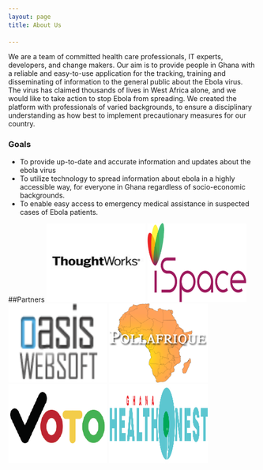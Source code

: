 ```yaml
---
layout: page
title: About Us

---
```

We are a team of committed health care professionals, IT experts, developers, and change makers. Our aim is to provide people in Ghana with a reliable and easy-to-use application for the tracking, training and disseminating of information to the general public about the Ebola virus. The virus has claimed thousands of lives in West Africa alone, and we would like to take action to stop Ebola from spreading. We created the platform with professionals of varied backgrounds, to ensure a disciplinary understanding as how best to implement precautionary measures for our country.
### Goals
+ To provide up-to-date and accurate information and updates about the ebola virus
+ To utilize technology to spread information about ebola in a highly accessible way, for everyone in Ghana regardless of socio-economic backgrounds.
+ To enable easy access to emergency medical assistance in suspected cases of Ebola patients.

##Partners
<a href="http://www.thoughtworks.com/" rel="Thoughtworks" target="_blank"><img src="/images/1.jpg" alt="img text" width="200" height="160"/></a>
<a href="http://ispacegh.com//" rel="iSpace" target="_blank"><img src="/images/2.png" alt="img text" width="200" height="160"/></a>
<a href="http://oasiswebsoft.com/" rel="Oasis Websoft" target="_blank"><img src="/images/6.png" alt="img text" width="200" height="160"/></a>
<a href="http://www.pollafrique.com/" rel="Poll Afrique" target="_blank"><img src="/images/3.png" alt="img text" width="200" height="160"/></a>
<a href="http://www.votomobile.org/" rel="Voto Mobile" target="_blank"><img src="/images/5.png" alt="img text" width="200" height="160"/></a>
<a href="http://ghanahealthnest.com/" rel="Ghana Health Nest" target="_blank"><img src="/images/4.png" alt="img text" width="200" height="160"/></a>

